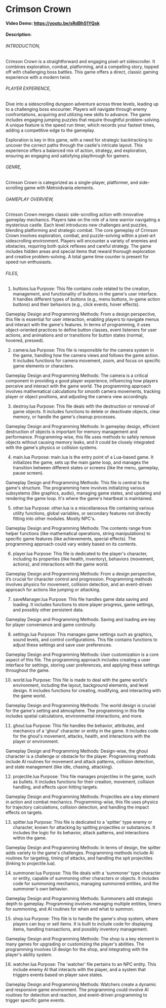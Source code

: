 # Crimson Crown

#### Video Demo: https://youtu.be/sRdBhS1YQsk

#### Description: 

###### INTRODUCTION,

Crimson Crown is a straightforward and engaging pixel-art sidescroller. It combines exploration, combat, platforming, and a compelling story, topped off with challenging boss battles. This game offers a direct, classic gaming experience with a modern twist.

###### PLAYER EXPERIENCE,

Dive into a sidescrolling dungeon adventure across three levels, leading up to a challenging boss encounter. Players will navigate through enemy confrontations, acquiring and utilizing new skills to advance. The game includes engaging jumping puzzles that require thoughtful problem-solving. A unique feature is the speed run timer, which records your fastest times, adding a competitive edge to the gameplay.

Exploration is key in this game, with a need for strategic backtracking to uncover the correct paths through the castle's intricate layout. This experience offers a balanced mix of action, strategy, and exploration, ensuring an engaging and satisfying playthrough for gamers.

###### GENRE,

Crimson Crown is categorized as a single-player, platformer, and side-scrolling game with Metroidvania elements.

###### GAMEPLAY OVERVIEW,

Crimson Crown merges classic side-scrolling action with innovative gameplay mechanics. Players take on the role of a lone warrior navigating a mysterious castle. Each level introduces new challenges and puzzles, blending platforming and strategic combat.  The core gameplay of Crimson Crown involves exploration, combat, and puzzle-solving within a pixel-art sidescrolling environment. Players will encounter a variety of enemies and obstacles, requiring both quick reflexes and careful strategy. The game includes hidden areas and special items that reward thorough exploration and creative problem-solving. A total game time counter is present for speed run enthusiasts.

###### FILES,

1. buttons.lua
Purpose: This file contains code related to the creation, management, and functionality of buttons in the game's user interface. It handles different types of buttons (e.g., menu buttons, in-game action buttons) and their behaviors (e.g., click events, hover effects).

Gameplay Design and Programming Methods: From a design perspective, this file is essential for user interaction, enabling players to navigate menus and interact with the game's features. In terms of programming, it uses object-oriented practices to define button classes, event listeners for user actions, and animations and or transitions for button states (normal, hovered, pressed).

2. camera.lua
Purpose: This file is responsible for the camera system in the game, handling how the camera views and follows the game action. It includes functions for camera movement, zoom, and focus on specific game elements or characters.

Gameplay Design and Programming Methods: The camera is a critical component in providing a good player experience, influencing how players perceive and interact with the game world. The programming approach involves mathematical calculations for smooth camera movements, tracking player or object positions, and adjusting the camera view accordingly.

3. destroy.lua
Purpose: This file deals with the destruction or removal of game objects. It includes functions to delete or deactivate objects, clear memory, or handle the game's cleanup processes.

Gameplay Design and Programming Methods: In gameplay design, efficient destruction of objects is important for memory management and performance. Programming-wise, this file uses methods to safely remove objects without causing memory leaks, and it could be closely integrated with the game's physics or collision systems.

4. main.lua
Purpose: main.lua is the entry point of a Lua-based game. It initializes the game, sets up the main game loop, and manages the transition between different states or screens (like the menu, gameplay, pause screen).

Gameplay Design and Programming Methods: This file is central to the game's structure. The programming here involves initializing various subsystems (like graphics, audio), managing game states, and updating and rendering the game loop. It's where the game's heartbeat is maintained.

5. other.lua
Purpose: other.lua is a miscellaneous file containing various utility functions, global variables, or secondary features not directly fitting into other modules.  Mostly NPC's.

Gameplay Design and Programming Methods: The contents range from helper functions (like mathematical operations, string manipulations) to specific game features (like achievements, special effects). The programming approach could vary widely based on its contents.

6. player.lua
Purpose: This file is dedicated to the player's character, including its properties (like health, inventory), behaviors (movement, actions), and interactions with the game world.

Gameplay Design and Programming Methods: From a design perspective, it’s crucial for character control and progression. Programming methods involves physics for movement, collision detection, and an event-driven approach for actions like jumping or attacking.

7. saveManager.lua
Purpose: This file handles game data saving and loading. It includes functions to store player progress, game settings, and possibly other persistent data.

Gameplay Design and Programming Methods: Saving and loading are key for player convenience and game continuity.

8. settings.lua
Purpose: This manages game settings such as graphics, sound levels, and control configurations. This file contains functions to adjust these settings and save user preferences.

Gameplay Design and Programming Methods: User customization is a core aspect of this file. The programming approach includes creating a user interface for settings, storing user preferences, and applying these settings throughout the game.

10. world.lua
Purpose: This file is made to deal with the game world's environment, including the layout, background elements, and level design. It includes functions for creating, modifying, and interacting with the game world.

Gameplay Design and Programming Methods: The world design is crucial for the game's setting and atmosphere. The programming in this file includes spatial calculations, environmental interactions, and more.

11. ghoul.lua
Purpose: This file handles the behavior, attributes, and mechanics of a 'ghoul' character or entity in the game. It includes code for the ghoul's movement, attacks, health, and interactions with the player or environment.

Gameplay Design and Programming Methods: Design-wise, the ghoul character is a challenge or obstacle for the player. Programming methods include AI routines for movement and attack patterns, collision detection, and state management (like idle, chasing, attacking).

12. projectile.lua
Purpose: This file manages projectiles in the game, such as bullets. It includes functions for their creation, movement, collision handling, and effects upon hitting targets.

Gameplay Design and Programming Methods: Projectiles are a key element in action and combat mechanics. Programming-wise, this file uses physics for trajectory calculations, collision detection, and handling the impact effects on targets.

13. spitter.lua
Purpose: This file is dedicated to a 'spitter' type enemy or character, known for attacking by spitting projectiles or substances. It includes the logic for its behavior, attack patterns, and interactions within the game.

Gameplay Design and Programming Methods: In terms of design, the spitter adds variety to the game's challenges. Programming methods include AI routines for targeting, timing of attacks, and handling the spit projectiles (linking to projectile.lua).

14. summoner.lua
Purpose: This file deals with a 'summoner' type character or entity, capable of summoning other characters or objects. It includes code for summoning mechanics, managing summoned entities, and the summoner's own behavior.

Gameplay Design and Programming Methods: Summoners add strategic depth to gameplay. Programming involves managing multiple entities, timers for summoning, and AI routines for when and what to summon.

15. shop.lua
Purpose: This file is to handle the game's shop system, where players can buy or sell items. It is built to include code for displaying items, handling transactions, and possibly inventory management.

Gameplay Design and Programming Methods: The shop is a key element in many games for upgrading or customizing the player's abilities. The programming involves UI design for the shop, and integrating with the player's ability system.

16. watcher.lua
Purpose: The 'watcher' file pertains to an NPC entity. This include enemy AI that interacts with the player, and a system that triggers events based on player save states.

Gameplay Design and Programming Methods: Watchers create a dynamic and responsive game environment. The programming could involve AI routines for detection and reaction, and event-driven programming to trigger specific game events.
